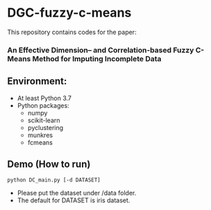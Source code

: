 # DGC-fuzzy-c-means
This repository contains codes for the paper:<br>
### An Effective Dimension– and Correlation-based Fuzzy C-Means Method for Imputing Incomplete Data

## Environment:<br>
  * At least Python 3.7
  * Python packages:
    * numpy
    * scikit-learn
    * pyclustering
    * munkres
    * fcmeans

## Demo (How to run)
```
python DC_main.py [-d DATASET]
```
* Please put the dataset under /data folder.
* The default for DATASET is iris dataset.
